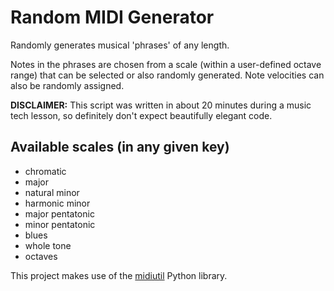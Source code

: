 # Random MIDI Generator
Randomly generates musical 'phrases' of any length.

Notes in the phrases are chosen from a scale (within a user-defined octave range) that can be selected or also randomly generated. Note velocities can also be randomly assigned.

**DISCLAIMER:** This script was written in about 20 minutes during a music tech lesson, so definitely don't expect beautifully elegant code.

## Available scales (in any given key)
- chromatic
- major
- natural minor
- harmonic minor
- major pentatonic
- minor pentatonic
- blues
- whole tone
- octaves

This project makes use of the [midiutil](https://github.com/duggan/midiutil) Python library.
